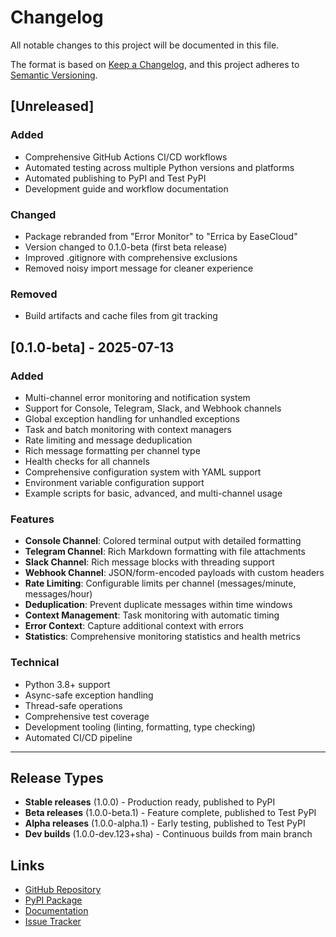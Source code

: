 # Changelog

All notable changes to this project will be documented in this file.

The format is based on [Keep a Changelog](https://keepachangelog.com/en/1.0.0/),
and this project adheres to [Semantic Versioning](https://semver.org/spec/v2.0.0.html).

## [Unreleased]

### Added
- Comprehensive GitHub Actions CI/CD workflows
- Automated testing across multiple Python versions and platforms
- Automated publishing to PyPI and Test PyPI
- Development guide and workflow documentation

### Changed
- Package rebranded from "Error Monitor" to "Errica by EaseCloud"
- Version changed to 0.1.0-beta (first beta release)
- Improved .gitignore with comprehensive exclusions
- Removed noisy import message for cleaner experience

### Removed
- Build artifacts and cache files from git tracking

## [0.1.0-beta] - 2025-07-13

### Added
- Multi-channel error monitoring and notification system
- Support for Console, Telegram, Slack, and Webhook channels
- Global exception handling for unhandled exceptions
- Task and batch monitoring with context managers
- Rate limiting and message deduplication
- Rich message formatting per channel type
- Health checks for all channels
- Comprehensive configuration system with YAML support
- Environment variable configuration support
- Example scripts for basic, advanced, and multi-channel usage

### Features
- **Console Channel**: Colored terminal output with detailed formatting
- **Telegram Channel**: Rich Markdown formatting with file attachments
- **Slack Channel**: Rich message blocks with threading support
- **Webhook Channel**: JSON/form-encoded payloads with custom headers
- **Rate Limiting**: Configurable limits per channel (messages/minute, messages/hour)
- **Deduplication**: Prevent duplicate messages within time windows
- **Context Management**: Task monitoring with automatic timing
- **Error Context**: Capture additional context with errors
- **Statistics**: Comprehensive monitoring statistics and health metrics

### Technical
- Python 3.8+ support
- Async-safe exception handling
- Thread-safe operations
- Comprehensive test coverage
- Development tooling (linting, formatting, type checking)
- Automated CI/CD pipeline

---

## Release Types

- **Stable releases** (1.0.0) - Production ready, published to PyPI
- **Beta releases** (1.0.0-beta.1) - Feature complete, published to Test PyPI  
- **Alpha releases** (1.0.0-alpha.1) - Early testing, published to Test PyPI
- **Dev builds** (1.0.0-dev.123+sha) - Continuous builds from main branch

## Links

- [GitHub Repository](https://github.com/easecloudio/easecloud-errica)
- [PyPI Package](https://pypi.org/project/easecloud-errica/)
- [Documentation](docs/)
- [Issue Tracker](https://github.com/easecloudio/easecloud-errica/issues)